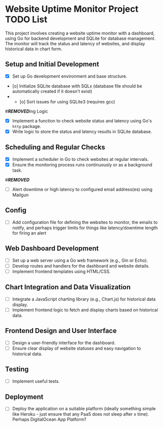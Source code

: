 # Website Uptime Monitor Project TODO List

This project involves creating a website uptime monitor with a dashboard, using Go for backend development and SQLite for database management. The monitor will track the status and latency of websites, and display historical data in chart form.

## Setup and Initial Development
- [x] Set up Go development environment and base structure.
- [o] Initialize SQLite database with SQLx (database file should be automatically created if it doesn't exist)
- - [o] Sort issues for using SQLite3 (requires gcc)

#***REMOVED***ing Logic
- [x] Implement a function to check website status and latency using Go's `http` package.
- [x] Write logic to store the status and latency results in SQLite database.

## Scheduling and Regular Checks
- [x] Implement a scheduler in Go to check websites at regular intervals.
- [x] Ensure the monitoring process runs continuously or as a background task.

#***REMOVED***
- [ ] Alert downtime or high latency to configured email address(es) using Mailgun

## Config
- [ ] Add configuration file for defining the websites to monitor, the emails to notify, and perhaps trigger limits for things like latency/downtime length for firing an alert

## Web Dashboard Development
- [ ] Set up a web server using a Go web framework (e.g., Gin or Echo).
- [ ] Develop routes and handlers for the dashboard and website details.
- [ ] Implement frontend templates using HTML/CSS.

## Chart Integration and Data Visualization
- [ ] Integrate a JavaScript charting library (e.g., Chart.js) for historical data display.
- [ ] Implement frontend logic to fetch and display charts based on historical data.

## Frontend Design and User Interface
- [ ] Design a user-friendly interface for the dashboard.
- [ ] Ensure clear display of website statuses and easy navigation to historical data.

## Testing
- [ ] Implement useful tests. 

## Deployment
- [ ] Deploy the application on a suitable platform (ideally something simple like Heroku - just ensure that any PaaS does not sleep after x time). Perhaps DigitalOcean App Platform?